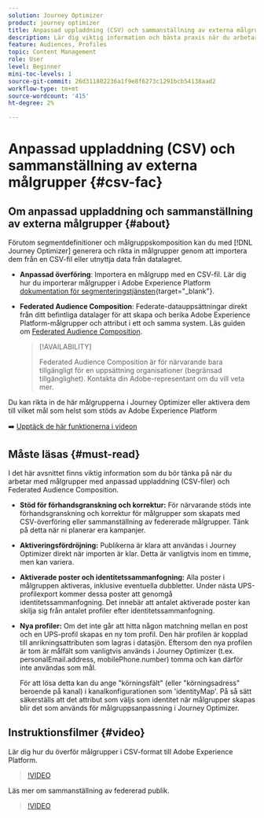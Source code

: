 ```yaml
---
solution: Journey Optimizer
product: journey optimizer
title: Anpassad uppladdning (CSV) och sammanställning av externa målgrupper
description: Lär dig viktig information och bästa praxis när du arbetar med målgrupper med anpassad uppladdning (CSV) och Federated Audience Composition.
feature: Audiences, Profiles
topic: Content Management
role: User
level: Beginner
mini-toc-levels: 1
source-git-commit: 26d311802236a1f9e8f6273c1291bcb54138aad2
workflow-type: tm+mt
source-wordcount: '415'
ht-degree: 2%

---
```


# Anpassad uppladdning (CSV) och sammanställning av externa målgrupper {#csv-fac}

## Om anpassad uppladdning och sammanställning av externa målgrupper {#about}

Förutom segmentdefinitioner och målgruppskomposition kan du med [!DNL Journey Optimizer] generera och rikta in målgrupper genom att importera dem från en CSV-fil eller utnyttja data från datalagret.

* **Anpassad överföring**: Importera en målgrupp med en CSV-fil. Lär dig hur du importerar målgrupper i Adobe Experience Platform [dokumentation för segmenteringstjänsten](https://experienceleague.adobe.com/en/docs/experience-platform/segmentation/ui/audience-portal#import-audience){target="_blank"}.

* **Federated Audience Composition**: Federate-datauppsättningar direkt från ditt befintliga datalager för att skapa och berika Adobe Experience Platform-målgrupper och attribut i ett och samma system. Läs guiden om [Federated Audience Composition](https://experienceleague.adobe.com/sv/docs/federated-audience-composition/using/home).

  >[!AVAILABILITY]
  >
  >Federated Audience Composition är för närvarande bara tillgängligt för en uppsättning organisationer (begränsad tillgänglighet). Kontakta din Adobe-representant om du vill veta mer.

Du kan rikta in de här målgrupperna i Journey Optimizer eller aktivera dem till vilket mål som helst som stöds av Adobe Experience Platform

➡️ [Upptäck de här funktionerna i videon](#video)

## Måste läsas {#must-read}

I det här avsnittet finns viktig information som du bör tänka på när du arbetar med målgrupper med anpassad uppladdning (CSV-filer) och Federated Audience Composition.

* **Stöd för förhandsgranskning och korrektur:** För närvarande stöds inte förhandsgranskning och korrektur för målgrupper som skapats med CSV-överföring eller sammanställning av federerade målgrupper. Tänk på detta när ni planerar era kampanjer.

* **Aktiveringsfördröjning:** Publikerna är klara att användas i Journey Optimizer direkt när importen är klar. Detta är vanligtvis inom en timme, men kan variera.

* **Aktiverade poster och identitetssammanfogning:** Alla poster i målgruppen aktiveras, inklusive eventuella dubbletter. Under nästa UPS-profilexport kommer dessa poster att genomgå identitetssammanfogning. Det innebär att antalet aktiverade poster kan skilja sig från antalet profiler efter identitetssammanfogning.

* **Nya profiler:** Om det inte går att hitta någon matchning mellan en post och en UPS-profil skapas en ny tom profil. Den här profilen är kopplad till anrikningsattributen som lagras i datasjön. Eftersom den nya profilen är tom är målfält som vanligtvis används i Journey Optimizer (t.ex. personalEmail.address, mobilePhone.number) tomma och kan därför inte användas som mål.

  För att lösa detta kan du ange &quot;körningsfält&quot; (eller &quot;körningsadress&quot; beroende på kanal) i kanalkonfigurationen som &#39;identityMap&#39;. På så sätt säkerställs att det attribut som väljs som identitet när målgrupper skapas blir det som används för målgruppsanpassning i Journey Optimizer.

## Instruktionsfilmer {#video}

Lär dig hur du överför målgrupper i CSV-format till Adobe Experience Platform.

>[!VIDEO](https://video.tv.adobe.com/v/3421714?quality=12)

Läs mer om sammanställning av federerad publik.

>[!VIDEO](https://video.tv.adobe.com/v/3432261?quality=12)
